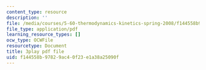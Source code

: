 ```yaml
---
content_type: resource
description: ''
file: /media/courses/5-60-thermodynamics-kinetics-spring-2008/f144558b97829ac40f23e1a38a25090f_kLqduWF6GXE.pdf
file_type: application/pdf
learning_resource_types: []
ocw_type: OCWFile
resourcetype: Document
title: 3play pdf file
uid: f144558b-9782-9ac4-0f23-e1a38a25090f
---
```

